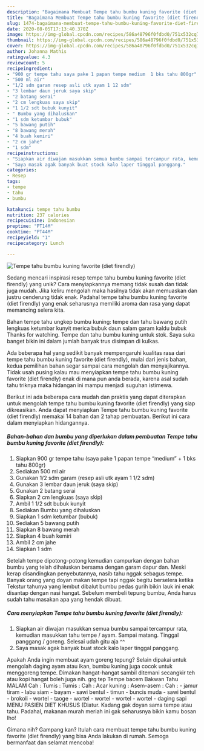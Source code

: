 ```yaml
---
description: "Bagaimana Membuat Tempe tahu bumbu kuning favorite (diet firendly), Lezat Sekali"
title: "Bagaimana Membuat Tempe tahu bumbu kuning favorite (diet firendly), Lezat Sekali"
slug: 1474-bagaimana-membuat-tempe-tahu-bumbu-kuning-favorite-diet-firendly-lezat-sekali
date: 2020-08-05T17:13:40.370Z
image: https://img-global.cpcdn.com/recipes/586a48796f0fdbd0/751x532cq70/tempe-tahu-bumbu-kuning-favorite-diet-firendly-foto-resep-utama.jpg
thumbnail: https://img-global.cpcdn.com/recipes/586a48796f0fdbd0/751x532cq70/tempe-tahu-bumbu-kuning-favorite-diet-firendly-foto-resep-utama.jpg
cover: https://img-global.cpcdn.com/recipes/586a48796f0fdbd0/751x532cq70/tempe-tahu-bumbu-kuning-favorite-diet-firendly-foto-resep-utama.jpg
author: Johanna Mathis
ratingvalue: 4.3
reviewcount: 5
recipeingredient:
- "900 gr tempe tahu saya pake 1 papan tempe medium  1 bks tahu 800gr"
- "500 ml air"
- "1/2 sdm garam resep asli utk ayam 1 12 sdm"
- "3 lembar daun jeruk saya skip"
- "2 batang serai"
- "2 cm lengkuas saya skip"
- "1 1/2 sdt bubuk kunyit"
- " Bumbu yang dihaluskan"
- "1 sdm ketumbar bubuk"
- "5 bawang putih"
- "8 bawang merah"
- "4 buah kemiri"
- "2 cm jahe"
- "1 sdm"
recipeinstructions:
- "Siapkan air diwajan masukkan semua bumbu sampai tercampur rata, kemudian masukkan tahu tempe / ayam. Sampai matang. Tinggal panggang / goreng. Selesai udah gitu aja ^^"
- "Saya masak agak banyak buat stock kalo laper tinggal panggang."
categories:
- Resep
tags:
- tempe
- tahu
- bumbu

katakunci: tempe tahu bumbu 
nutrition: 237 calories
recipecuisine: Indonesian
preptime: "PT14M"
cooktime: "PT44M"
recipeyield: "1"
recipecategory: Lunch

---
```



![Tempe tahu bumbu kuning favorite (diet firendly)](https://img-global.cpcdn.com/recipes/586a48796f0fdbd0/751x532cq70/tempe-tahu-bumbu-kuning-favorite-diet-firendly-foto-resep-utama.jpg)

Sedang mencari inspirasi resep tempe tahu bumbu kuning favorite (diet firendly) yang unik? Cara menyiapkannya memang tidak susah dan tidak juga mudah. Jika keliru mengolah maka hasilnya tidak akan memuaskan dan justru cenderung tidak enak. Padahal tempe tahu bumbu kuning favorite (diet firendly) yang enak seharusnya memiliki aroma dan rasa yang dapat memancing selera kita.

Bahan tempe tahu ungkep bumbu kuning: tempe dan tahu bawang putih lengkuas ketumbar kunyit merica bubuk daun salam garam kaldu bubuk Thanks for watching. Tempe dan tahu bumbu kuning untuk stok. Saya suka banget bikin ini dalam jumlah banyak trus disimpan di kulkas.

Ada beberapa hal yang sedikit banyak mempengaruhi kualitas rasa dari tempe tahu bumbu kuning favorite (diet firendly), mulai dari jenis bahan, kedua pemilihan bahan segar sampai cara mengolah dan menyajikannya. Tidak usah pusing kalau mau menyiapkan tempe tahu bumbu kuning favorite (diet firendly) enak di mana pun anda berada, karena asal sudah tahu triknya maka hidangan ini mampu menjadi suguhan istimewa.


Berikut ini ada beberapa cara mudah dan praktis yang dapat diterapkan untuk mengolah tempe tahu bumbu kuning favorite (diet firendly) yang siap dikreasikan. Anda dapat menyiapkan Tempe tahu bumbu kuning favorite (diet firendly) memakai 14 bahan dan 2 tahap pembuatan. Berikut ini cara dalam menyiapkan hidangannya.

<!--inarticleads1-->

##### Bahan-bahan dan bumbu yang diperlukan dalam pembuatan Tempe tahu bumbu kuning favorite (diet firendly):

1. Siapkan 900 gr tempe tahu (saya pake 1 papan tempe “medium” + 1 bks tahu 800gr)
1. Sediakan 500 ml air
1. Gunakan 1/2 sdm garam (resep asli utk ayam 1 1/2 sdm)
1. Gunakan 3 lembar daun jeruk (saya skip)
1. Gunakan 2 batang serai
1. Siapkan 2 cm lengkuas (saya skip)
1. Ambil 1 1/2 sdt bubuk kunyit
1. Sediakan  Bumbu yang dihaluskan
1. Siapkan 1 sdm ketumbar (bubuk)
1. Sediakan 5 bawang putih
1. Siapkan 8 bawang merah
1. Siapkan 4 buah kemiri
1. Ambil 2 cm jahe
1. Siapkan 1 sdm


Setelah tempe dipotong-potong kemudian campurkan dengan bahan bumbu yang telah dihaluskan bersama dengan garam dapur dan. Meski kerap disandingkan penyebutannya, nasib tahu nggak sebagus tempe. Banyak orang yang doyan makan tempe tapi nggak begitu berselera ketika Tekstur tahunya yang lembut dibalut bumbu pedas gurih bikin lauk ini enak disantap dengan nasi hangat. Sebelum membeli tepung bumbu, Anda harus sudah tahu masakan apa yang hendak dibuat. 

<!--inarticleads2-->

##### Cara menyiapkan Tempe tahu bumbu kuning favorite (diet firendly):

1. Siapkan air diwajan masukkan semua bumbu sampai tercampur rata, kemudian masukkan tahu tempe / ayam. Sampai matang. Tinggal panggang / goreng. Selesai udah gitu aja ^^
1. Saya masak agak banyak buat stock kalo laper tinggal panggang.


Apakah Anda ingin membuat ayam goreng tepung? Selain dipakai untuk mengolah daging ayam atau ikan, bumbu kuning juga cocok untuk menggoreng tempe. Dimakan hangat-hangat sambil ditemani secangkir teh atau kopi hangat boleh juga nih. grg tep Tempe bacem Bakwan Tahu MALAM Cah : Tumis : Tumis : Cah : Acar kuning : Asem-asem : Cah : - jamur tiram - labu siam - bayam - sawi bentul - timun - buncis muda - sawi bentul - brokoli - wortel - taoge - wortel - wortel - wortel - wortel - daging sapi MENU PASIEN DIET KHUSUS (Diatur. Kadang gak doyan sama tempe atau tahu. Padahal, makanan murah meriah ini gak seharusnya bikin kamu bosan lho! 

Gimana nih? Gampang kan? Itulah cara membuat tempe tahu bumbu kuning favorite (diet firendly) yang bisa Anda lakukan di rumah. Semoga bermanfaat dan selamat mencoba!
